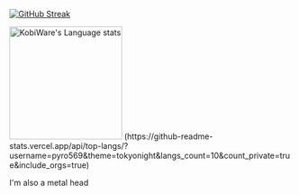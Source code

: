 [![GitHub Streak](http://github-readme-streak-stats.herokuapp.com?user=Pyro569&theme=dark&background=000000)](https://git.io/streak-stats)

<img height=200 src="https://github-readme-stats-git-masterorgs-github-readme-stats-team.vercel.app/api/top-langs/?username=pyro569&include_orgs=true&layout=compact&theme=transparent&langs_count=10&hide_border=1&hide=jupyter%20notebook#gh-light-mode-only" alt="KobiWare's Language stats" />
(https://github-readme-stats.vercel.app/api/top-langs/?username=pyro569&theme=tokyonight&langs_count=10&count_private=true&include_orgs=true)

I'm also a metal head
